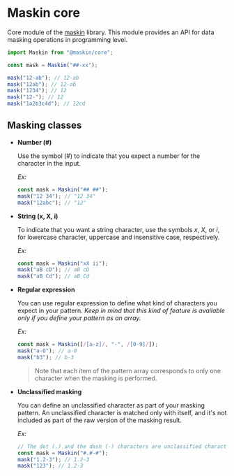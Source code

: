 # Maskin core

Core module of the [maskin](https://github.com/imbrn/maskin) library.
This module provides an API for data masking operations in programming level.

```javascript
import Maskin from "@maskin/core";

const mask = Maskin("##-xx");

mask("12-ab"); // 12-ab
mask("12ab"); // 12-ab
mask("1234"); // 12
mask("12-"); // 12
mask("1a2b3c4d"); // 12cd
```

## Masking classes

- **Number (#)**

  Use the symbol (#) to indicate that you expect a number for the character in
  the input.

  _Ex:_

  ```javascript
  const mask = Maskin("## ##");
  mask("12 34"); // "12 34"
  mask("12abc"); // "12"
  ```

- **String (x, X, i)**

  To indicate that you want a string character, use the symbols _x_, _X_, or
  _i_, for lowercase character, uppercase and insensitive case, respectively.

  _Ex:_

  ```javascript
  const mask = Maskin("xX ii");
  mask("aB cD"); // aB cD
  mask("aB Cd"); // aB Cd
  ```

- **Regular expression**

  You can use regular expression to define what kind of characters you expect in
  your pattern. _Keep in mind that this kind of feature is available only if you
  define your pattern as an array._

  _Ex:_

  ```javascript
  const mask = Maskin([/[a-z]/, "-", /[0-9]/]);
  mask("a-0"); // a-0
  mask("b3"); // b-3
  ```

  > Note that each item of the pattern array corresponds to only one character
  > when the masking is performed.

- **Unclassified masking**

  You can define an unclassified character as part of your masking pattern. An
  unclassified character is matched only with itself, and it's not included as
  part of the raw version of the masking result.

  _Ex:_

  ```javascript
  // The dot (.) and the dash (-) characters are unclassified characters.
  const mask = Maskin("#.#-#");
  mask("1.2-3"); // 1.2-3
  mask("123"); // 1.2-3
  ```

